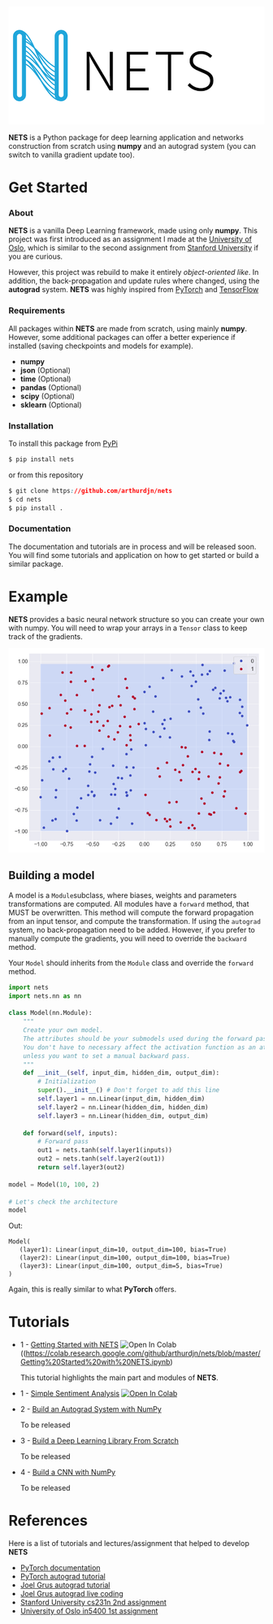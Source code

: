 ![NETS](img/nets.png)


**NETS** is a Python package for deep learning application and networks construction
from scratch using **numpy**
and an autograd system (you can switch to vanilla gradient update too).


# Get Started

### About
**NETS** is a vanilla Deep Learning framework, made using only **numpy**.
This project was first introduced as an assignment I made at the 
[University of Oslo](https://www.uio.no/studier/emner/matnat/ifi/IN5400/), which is similar to the second
assignment from [Stanford University](http://cs231n.stanford.edu/syllabus.html) if you are curious.

However, this project was rebuild to make it entirely *object-oriented like*.
In addition, the back-propagation and update rules where changed, using the **autograd** system.
**NETS** was highly inspired from [PyTorch](https://pytorch.org/) and [TensorFlow](https://www.tensorflow.org/)

### Requirements

All packages within **NETS** are made from scratch, using mainly **numpy**. However, some additional 
packages can offer a better experience if installed (saving checkpoints and models for example).

- **numpy**
- **json** (Optional)
- **time** (Optional)
- **pandas** (Optional)
- **scipy** (Optional)
- **sklearn** (Optional)

### Installation

To install this package from [PyPi](https://pypi.org)

````css
$ pip install nets
````

or from this repository
````css
$ git clone https://github.com/arthurdjn/nets
$ cd nets
$ pip install .
````

### Documentation

The documentation and tutorials are in process and will be released soon. 
You will find some tutorials and application on how to get started or build a similar package.

# Example

**NETS** provides a basic neural network structure so you can create your own with numpy. You will need to
wrap your arrays in a ``Tensor`` class to keep track of the gradients.

![NETS](img/xor.gif)

## Building a model

A model is a ``Module``subclass, where biases, weights and parameters transformations are computed.
All modules have a ``forward`` method, that MUST be overwritten. 
This method will compute the forward propagation from an input tensor, and compute the transformation. 
If using the ``autograd`` system, no back-propagation need to be added. However, 
if you prefer to manually compute the gradients, you will need to override the ``backward`` method.

Your ``Model`` should inherits from the ``Module`` class and override
the ``forward`` method.

````python
import nets
import nets.nn as nn

class Model(nn.Module):
    """
    Create your own model.
    The attributes should be your submodels used during the forward pass.
    You don't have to necessary affect the activation function as an attribute, 
    unless you want to set a manual backward pass.
    """
    def __init__(self, input_dim, hidden_dim, output_dim):
        # Initialization
        super().__init__() # Don't forget to add this line
        self.layer1 = nn.Linear(input_dim, hidden_dim)
        self.layer2 = nn.Linear(hidden_dim, hidden_dim)
        self.layer3 = nn.Linear(hidden_dim, output_dim)
        
    def forward(self, inputs):
        # Forward pass
        out1 = nets.tanh(self.layer1(inputs))
        out2 = nets.tanh(self.layer2(out1))
        return self.layer3(out2)
    
model = Model(10, 100, 2)

# Let's check the architecture
model
````

Out:
````pycon
Model(
   (layer1): Linear(input_dim=10, output_dim=100, bias=True)
   (layer2): Linear(input_dim=100, output_dim=100, bias=True)
   (layer3): Linear(input_dim=100, output_dim=5, bias=True)
)
````

Again, this is really similar to what **PyTorch** offers.

# Tutorials

* 1 - [Getting Started with NETS](https://github.com/arthurdjn/nets/blob/master/Getting%20Started%20with%20NETS.ipynb) ![Open In Colab](https://colab.research.google.com/assets/colab-badge.svg)((https://colab.research.google.com/github/arthurdjn/nets/blob/master/Getting%20Started%20with%20NETS.ipynb)

    This tutorial highlights the main part and modules of **NETS**.

* 1 - [Simple Sentiment Analysis](https://github.com/bentrevett/pytorch-sentiment-analysis/blob/master/1%20-%20Simple%20Sentiment%20Analysis.ipynb) [![Open In Colab](https://colab.research.google.com/assets/colab-badge.svg)](https://colab.research.google.com/github/bentrevett/pytorch-sentiment-analysis/blob/master/1%20-%20Simple%20Sentiment%20Analysis.ipynb)


* 2 - [Build an Autograd System with NumPy]()

    To be released
    
* 3 - [Build a Deep Learning Library From Scratch]()

    To be released
    
* 4 - [Build a CNN with NumPy]()

    To be released

# References

Here is a list of tutorials and lectures/assignment that helped to develop **NETS**

- [PyTorch documentation](https://pytorch.org)
- [PyTorch autograd tutorial](https://pytorch.org/tutorials/beginner/blitz/autograd_tutorial.html)
- [Joel Grus autograd tutorial](https://github.com/joelgrus/autograd/tree/part06)
- [Joel Grus autograd live coding](https://www.youtube.com/watch?v=RxmBukb-Om4)
- [Stanford University cs231n 2nd assignment](http://cs231n.github.io/)
- [University of Oslo in5400 1st assignment](https://www.uio.no/studier/emner/matnat/ifi/IN5400/)
